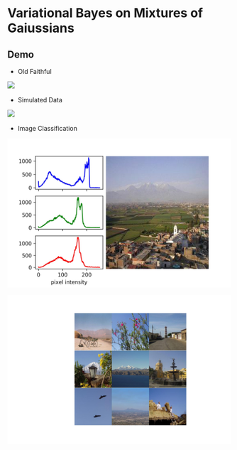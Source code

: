 # Variational Bayes on Mixtures of Gaiussians

## Demo

* Old Faithful

![](outputs/old_faithful/process.gif)

* Simulated Data

![](outputs/simulation/process.gif)

* Image Classification

![](outputs/report_figs/hist_demo.jpeg)

![](outputs/report_figs/7.jpg)
